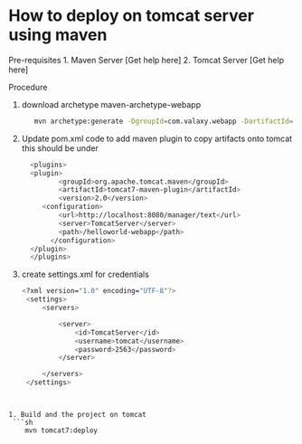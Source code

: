 # How to deploy on tomcat server using maven
Pre-requisites
	1. Maven Server  [Get help here]
	2. Tomcat Server [Get help here]

Procedure

1. download archetype maven-archetype-webapp
	```sh 
	   mvn archetype:generate -DgroupId=com.valaxy.webapp -DartifactId=helloworld-project -DarchetypeArtifactId=maven-archetype-webapp -DinteractiveMode=false 
    ```

1. Update pom.xml code to add maven plugin to copy artifacts onto tomcat 
   this should be under <build> 
   ```sh 
     <plugins>
     <plugin>
   			<groupId>org.apache.tomcat.maven</groupId>
   			<artifactId>tomcat7-maven-plugin</artifactId>
   			<version>2.0</version>
   	  	<configuration>
      		<url>http://localhost:8080/manager/text</url>
      		<server>TomcatServer</server>
      		<path>/helloworld-webapp</path>
   		  </configuration>
     </plugin>
     </plugins>
   ```

1. create settings.xml for credentials 
   ```sh 
   <?xml version="1.0" encoding="UTF-8"?>
	<settings>
		<servers>

			<server>
				<id>TomcatServer</id>
				<username>tomcat</username>
				<password>2563</password>
			</server>

		</servers>
	</settings>
  ```


1. Build and the project on tomcat
   ```sh
      mvn tomcat7:deploy
   ```
